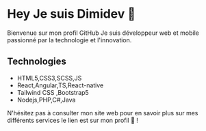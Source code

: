 # Hey Je suis Dimidev 👋
Bienvenue sur mon profil GitHub Je suis développeur web et mobile passionné par la technologie et l'innovation.
## Technologies
- HTML5,CSS3,SCSS,JS
- React,Angular,TS,React-native
- Tailwind CSS ,Bootstrap5
- Nodejs,PHP,C#,Java

N'hésitez pas à consulter mon site web pour en savoir plus sur mes différents services le lien est sur mon profil 🤝 !

